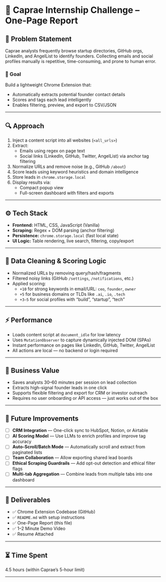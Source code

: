 # 📄 Caprae Internship Challenge – One-Page Report

## 🧠 Problem Statement

Caprae analysts frequently browse startup directories, GitHub orgs, LinkedIn, and AngelList to identify founders. Collecting emails and social profiles manually is repetitive, time-consuming, and prone to human error.

### 🎯 Goal

Build a lightweight Chrome Extension that:
- Automatically extracts potential founder contact details
- Scores and tags each lead intelligently
- Enables filtering, preview, and export to CSV/JSON

---

## 🔍 Approach

1. Inject a content script into all websites (`<all_urls>`)
2. Extract:
   - Emails using regex on page text
   - Social links (LinkedIn, GitHub, Twitter, AngelList) via anchor tag filtering
3. Normalize URLs and remove noise (e.g., GitHub `/about`)
4. Score leads using keyword heuristics and domain intelligence
5. Store leads in `chrome.storage.local`
6. Display results via:
   - Compact popup view
   - Full-screen dashboard with filters and exports

---

## ⚙️ Tech Stack

- **Frontend:** HTML, CSS, JavaScript (Vanilla)
- **Scraping:** Regex + DOM parsing (anchor filtering)
- **Persistence:** `chrome.storage.local` (fast local state)
- **UI Logic:** Table rendering, live search, filtering, copy/export

---

## 🧹 Data Cleaning & Scoring Logic

- Normalized URLs by removing query/hash/fragments
- Filtered noisy links (GitHub `/settings`, `/notifications`, etc.)
- Applied scoring:
  - `+10` for strong keywords in email/URL: `ceo`, `founder`, `owner`
  - `+5` for business domains or TLDs like `.ai`, `.io`, `.tech`
  - `+3–5` for social profiles with “build”, “startup”, “tech”

---

## ⚡ Performance

- Loads content script at `document_idle` for low latency
- Uses `MutationObserver` to capture dynamically injected DOM (SPAs)
- Instant performance on pages like LinkedIn, GitHub, Twitter, AngelList
- All actions are local — no backend or login required

---

## 💼 Business Value

- Saves analysts 30–60 minutes per session on lead collection
- Extracts high-signal founder leads in one click
- Supports flexible filtering and export for CRM or investor outreach
- Requires no user onboarding or API access — just works out of the box

---

## 🔮 Future Improvements

- [ ] **CRM Integration** — One-click sync to HubSpot, Notion, or Airtable
- [ ] **AI Scoring Model** — Use LLMs to enrich profiles and improve tag accuracy
- [ ] **Auto-Scroll/Batch Mode** — Automatically scroll and extract from paginated lists
- [ ] **Team Collaboration** — Allow exporting shared lead boards
- [ ] **Ethical Scraping Guardrails** — Add opt-out detection and ethical filter flags
- [ ] **Multi-tab Aggregation** — Combine leads from multiple tabs into one dashboard

---

## 📂 Deliverables

- ✅ Chrome Extension Codebase (GitHub)
- ✅ `README.md` with setup instructions
- ✅ One-Page Report (this file)
- ✅ 1–2 Minute Demo Video
- ✅ Resume Attached

---

## ⏳ Time Spent

4.5 hours (within Caprae’s 5-hour limit)

---
